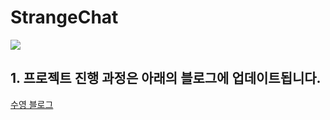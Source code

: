 # StrangeChat

![](https://velog.velcdn.com/images/syoungs/post/ebb85c73-b2ce-4b07-9b06-5771f89bdff6/image.png)

## 1. 프로젝트 진행 과정은 아래의 블로그에 업데이트됩니다.
[수영 블로그](https://velog.io/@syoungs/StrangeChat-1)
